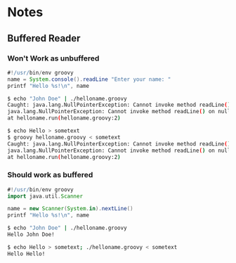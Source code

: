 # Notes

## Buffered Reader

### Won't Work as unbuffered

```groovy
#!/usr/bin/env groovy
name = System.console().readLine "Enter your name: "
printf "Hello %s!\n", name
```

```bash
$ echo "John Doe" | ./helloname.groovy
Caught: java.lang.NullPointerException: Cannot invoke method readLine() on null object
java.lang.NullPointerException: Cannot invoke method readLine() on null object
at helloname.run(helloname.groovy:2)
```

```bash
$ echo Hello > sometext
$ groovy helloname.groovy < sometext
Caught: java.lang.NullPointerException: Cannot invoke method readLine() on null object
java.lang.NullPointerException: Cannot invoke method readLine() on null object
at helloname.run(helloname.groovy:2)
```

### Should work as buffered

```groovy
#!/usr/bin/env groovy
import java.util.Scanner

name = new Scanner(System.in).nextLine()
printf "Hello %s!\n", name
```

```bash
$ echo "John Doe" | ./helloname.groovy
Hello John Doe!
```

```bash
$ echo Hello > sometext; ./helloname.groovy < sometext
Hello Hello!
```

